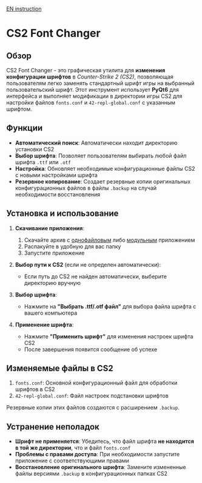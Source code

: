 [EN instruction](https://github.com/N1k3YB/CS2FontChanger_en)

# CS2 Font Changer

## Обзор
CS2 Font Changer - это графическая утилита для **изменения конфигурации шрифтов** в *Counter-Strike 2 (CS2)*, позволяющая пользователям легко заменять стандартный шрифт игры на выбранный пользовательский шрифт. Этот инструмент использует **PyQt6** для интерфейса и выполняет модификации в директории игры CS2 для настройки файлов `fonts.conf` и `42-repl-global.conf` с указанным шрифтом.

## Функции  
* **Автоматический поиск**: Автоматически находит директорию установки CS2  
* **Выбор шрифта**: Позволяет пользователям выбирать любой файл шрифта `.ttf` или `.otf`  
* **Настройка**: Обновляет необходимые конфигурационные файлы CS2 с новыми настройками шрифта  
* **Резервное копирование**: Создает резервные копии оригинальных конфигурационных файлов в файлы `.backup` на случай необходимости восстановления  

## Установка и использование  
1. **Скачивание приложения**:  
   1. Скачайте архив с [однофайловым](https://drive.google.com/file/d/1-kOau7zL3c6C0_YJO8KUEC6XyZLvbMAz/view?usp=sharing) либо [модульным](https://drive.google.com/file/d/1Q7HpHOOC4ukmuawmiLKIVHQdydyIMsP4/view?usp=sharing) приложением
   2. Распакуйте в удобную для вас папку
   3. Запустите приложение

2. **Выбор пути к CS2** (если не определен автоматически):
   * Если путь до CS2 не найден автоматически, выберите директорию вручную

3. **Выбор шрифта**:
   * Нажмите на **"Выбрать .ttf/.otf файл"** для выбора файла шрифта с вашего компьютера

4. **Применение шрифта**:
   * Нажмите **"Применить шрифт"** для изменения настроек шрифта CS2
   * После завершения появится сообщение об успехе

## Изменяемые файлы в CS2
1. `fonts.conf`: Основной конфигурационный файл для обработки шрифтов в CS2
2. `42-repl-global.conf`: Файл настроек подстановки шрифтов

Резервные копии этих файлов создаются с расширением `.backup`.

## Устранение неполадок  
* **Шрифт не применяется**: Убедитесь, что файл шрифта **не находится в той же директории**, что и файл `fonts.conf`  
* **Проблемы с правами доступа**: При необходимости запустите приложение с соответствующими правами  
* **Восстановление оригинального шрифта**: Замените измененные файлы версиями `.backup` в конфигурационных папках CS2  
